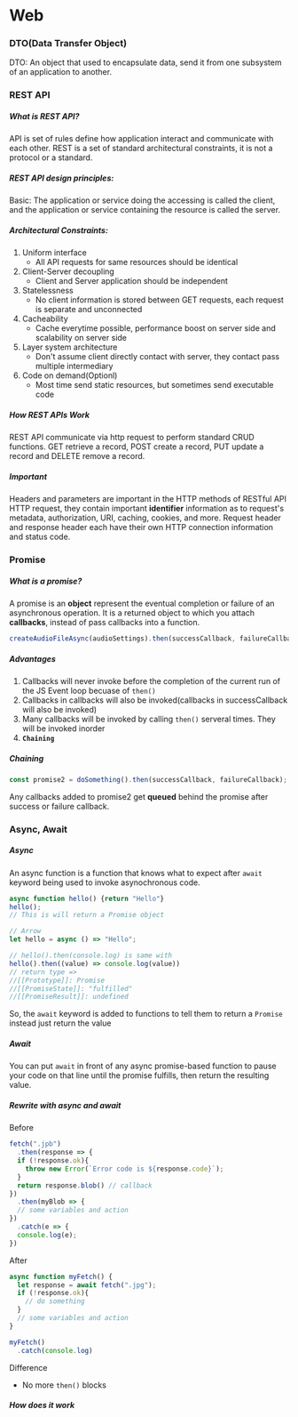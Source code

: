 # Web

### DTO(Data Transfer Object)

DTO: An object that used to encapsulate data, send it from one subsystem of an application to another.

### REST API

##### What is REST API?

API is set of rules define how application interact and communicate with each other. REST is a set of standard architectural constraints, it is not a protocol or a standard.

##### REST API design principles:

Basic: The application or service doing the accessing is called the client, and the application or service containing the resource is called the server.

##### Architectural Constraints:

1. Uniform interface
   - All API requests for same resources should be identical
2. Client-Server decoupling
   - Client and Server application should be independent
3. Statelessness
   - No client information is stored between GET requests, each request is separate and unconnected
4. Cacheability
   - Cache everytime possible, performance boost on server side and scalability on server side
5. Layer system architecture
   - Don't assume client directly contact with server, they contact pass multiple intermediary
6. Code on demand(Optionl)
   - Most time send static resources, but sometimes send executable code

##### How REST APIs Work

REST API communicate via http request to perform standard CRUD functions. GET retrieve a record, POST create a record, PUT update a record and DELETE remove a record.

##### Important

Headers and parameters are important in the HTTP methods of RESTful API HTTP request, they contain important **identifier** information as to request's metadata, authorization, URI, caching, cookies, and more. Request header and response header each have their own HTTP connection information and status code. 

### Promise

##### What is a promise?

A promise is an **object** represent the eventual completion or failure of an asynchronous operation. It is a returned object to which you attach **callbacks**, instead of pass callbacks into a function.

```javascript
createAudioFileAsync(audioSettings).then(successCallback, failureCallback);
```

 ##### Advantages

1. Callbacks will never invoke before the completion of the current run of the JS Event loop becuase of `then()`
2.  Callbacks in callbacks will also be invoked(callbacks in successCallback will also be invoked)
3. Many callbacks will be invoked by calling `then()` serveral times. They will be invoked inorder
4. **`Chaining`** 

##### Chaining

```javascript
const promise2 = doSomething().then(successCallback, failureCallback);
```

Any callbacks added to promise2 get **queued** behind the promise after success or failure callback.





### Async, Await

##### Async

An async function is a function that knows what to expect after `await` keyword being used to invoke asynochronous code.

```javascript
async function hello() {return "Hello"}
hello();
// This is will return a Promise object

// Arrow
let hello = async () => "Hello";

// hello().then(console.log) is same with
hello().then((value) => console.log(value))
// return type =>
//[[Prototype]]: Promise
//[[PromiseState]]: "fulfilled"
//[[PromiseResult]]: undefined
```

So, the `await` keyword is added to functions to tell them to return a `Promise` instead just return the value

##### Await

You can put `await` in front of any async promise-based function to pause your code on that line until the promise fulfills, then return the resulting value.

##### Rewrite with async and await

Before

```javascript
fetch(".jpb")
  .then(response => {
  if (!response.ok){
    throw new Error(`Error code is ${response.code}`);
  }
  return response.blob() // callback
})
  .then(myBlob => {
  // some variables and action
})
  .catch(e => {
  console.log(e);
})
```

After

```javascript
async function myFetch() {
  let response = await fetch(".jpg");
  if (!response.ok){
    // do something
  }
  // some variables and action
}

myFetch()
  .catch(console.log)
```

Difference

- No more `then()` blocks

##### How does it work

